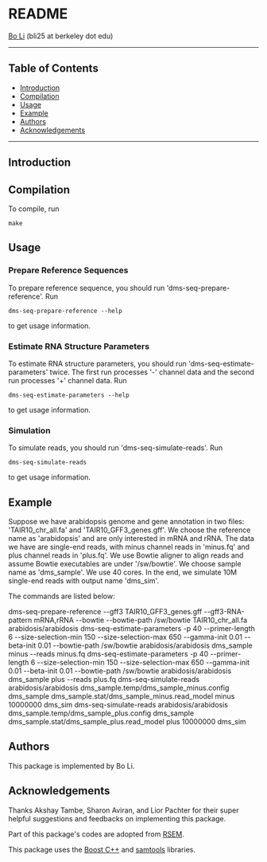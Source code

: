 README
======

[Bo Li](http://math.berkeley.edu/~bli) \(bli25 at berkeley dot edu\)

* * *

Table of Contents
-----------------

* [Introduction](#introduction)
* [Compilation](#compilation)
* [Usage](#usage)
* [Example](#example)
* [Authors](#authors)
* [Acknowledgements](#acknowledgements)

* * *

## <a name="introduction"></a> Introduction

## <a name="compilation"></a> Compilation

To compile, run

    make

## <a name="usage"></a> Usage

### Prepare Reference Sequences

To prepare reference sequence, you should run
'dms-seq-prepare-reference'. Run

    dms-seq-prepare-reference --help

to get usage information.

### Estimate RNA Structure Parameters

To estimate RNA structure parameters, you should run
'dms-seq-estimate-parameters' twice. The first run processes '-'
channel data and the second run processes '+' channel data. Run

    dms-seq-estimate-parameters --help

to get usage information.

### Simulation

To simulate reads, you should run 'dms-seq-simulate-reads'. Run

    dms-seq-simulate-reads

to get usage information.

## <a name="example"></a> Example

Suppose we have arabidopsis genome and gene annotation in two files:
'TAIR10_chr_all.fa' and 'TAIR10_GFF3_genes.gff'. We choose the
reference name as 'arabidopsis' and are only interested in mRNA and
rRNA. The data we have are single-end reads, with minus channel reads
in 'minus.fq' and plus channel reads in 'plus.fq'. We use Bowtie
aligner to align reads and assume Bowtie executables are under
'/sw/bowtie'. We choose sample name as 'dms_sample'. We use 40
cores. In the end, we simulate 10M single-end reads with output name
'dms_sim'.

The commands are listed below:

dms-seq-prepare-reference --gff3 TAIR10_GFF3_genes.gff --gff3-RNA-pattern mRNA,rRNA --bowtie --bowtie-path /sw/bowtie TAIR10_chr_all.fa arabidosis/arabidosis
dms-seq-estimate-parameters -p 40 --primer-length 6 --size-selection-min 150 --size-selection-max 650 --gamma-init 0.01 --beta-init 0.01 --bowtie-path /sw/bowtie arabidosis/arabidosis dms_sample minus --reads minus.fq
dms-seq-estimate-parameters -p 40 --primer-length 6 --size-selection-min 150 --size-selection-max 650 --gamma-init 0.01 --beta-init 0.01 --bowtie-path /sw/bowtie arabidosis/arabidosis dms_sample plus --reads plus.fq
dms-seq-simulate-reads arabidosis/arabidosis dms_sample.temp/dms_sample_minus.config dms_sample dms_sample.stat/dms_sample_minus.read_model minus 10000000 dms_sim
dms-seq-simulate-reads arabidosis/arabidosis dms_sample.temp/dms_sample_plus.config dms_sample dms_sample.stat/dms_sample_plus.read_model plus 10000000 dms_sim
 
## <a name="authors"></a> Authors

This package is implemented by Bo Li. 

## <a name="acknowledgements"></a> Acknowledgements

Thanks Akshay Tambe, Sharon Aviran, and Lior Pachter for their super
helpful suggestions and feedbacks on implementing this package.

Part of this package's codes are adopted from
[RSEM](http://deweylab.biostat.wisc.edu/rsem).

This package uses the
[Boost C++](http://www.boost.org) and
[samtools](http://samtools.sourceforge.net) libraries.
